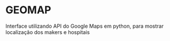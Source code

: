 # GEOMAP
Interface utilizando API do Google Maps em python, para mostrar localização dos makers e hospitais
